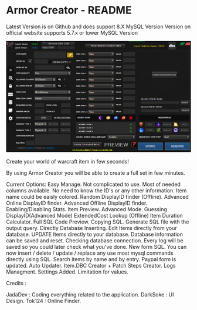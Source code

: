 
#  Armor Creator - README

Latest Version is on Github and does support 8.X MySQL Version
Version on official website supports 5.7.x or lower MySQL Version

![Armor Creator](https://github.com/JadaDev/Armor-Creator/blob/master/ArmorCreator.png?raw=true)

Create your world of warcraft item in few seconds! 

By using Armor Creator you will be able to create a full set in few minutes.

Current Options:
Easy Manage.
Not complicated to use.
Most of needed columns available.
No need to know the ID's or any other information.
Item name could be eaisly colored.
Random DisplayID finder (Offline).
Advanced Online DisplayID finder.
Advanced Offline DisplayID finder.
Enabling/Disabling Stats.
Item Preview.
Advanced Mode.
Guessing DisplayID(Advanced Mode)
ExtendedCost Lookup (Offline)
Item Duration Calculator.
Full SQL Code Preview.
Copying SQL.
Generate SQL file with the output query.
Directly Database Inserting.
Edit Items directly from your database.
UPDATE Items directly to your database.
Database information can be saved and reset.
Checking database connection.
Every log will be saved so you could later check what you've done.
New form SQL.
You can now insert / delete / update / replace any use most mysql commands directly using SQL.
Search items by name and by entry.
Paypal form is updated.
Auto Updater.
Item.DBC Creator + Patch Steps Creator.
Logs Managment.
Settings Added.
Limitation for values.

Credits : 

JadaDev : Coding everything related to the application.
DarkSoke : UI Design.
Tok124 : Online Finder.
